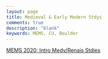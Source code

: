 ```yaml
---
layout: page
title: Medieval & Early Modern Stdys
comments: true
description: "blank"
keywords: MEMS, CU, Boulder
---
```

<body>
<div><a href="../../courses/MEMS-2020">MEMS 2020: Intro Medv/Renais Stdies</a></div>
</body>